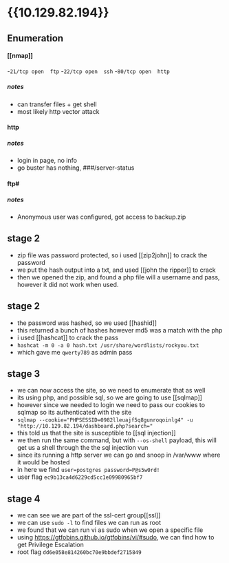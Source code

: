 # {{10.129.82.194}}
## Enumeration
#### [[nmap]]
-`21/tcp open  ftp`
-`22/tcp open  ssh`
-`80/tcp open  http`
##### notes
- can transfer files + get shell
- most likely http vector attack

#### http
##### notes
- login in page, no info
- go buster has nothing, ###/server-status

#### ftp#
##### notes
- Anonymous user was configured, got access to backup.zip 


## stage 2
- zip file was password protected, so i used [[zip2john]] to crack the password
- we put the hash output into a txt, and used [[john the ripper]] to crack
- then we opened the zip, and found a php file will a username and pass, however it did not work when used.

## stage 2
- the password was hashed, so we used [[hashid]]
- this returned a bunch of hashes however md5 was a match with the php
- i used [[hashcat]] to crack the pass 
- `hashcat -m 0 -a 0 hash.txt /usr/share/wordlists/rockyou.txt`
- which gave me `qwerty789` as admin pass

## stage 3
- we can now access the site, so we need to enumerate that as well
- its using php, and possible sql, so we are going to use [[sqlmap]]
- however since we needed to login we need to pass our cookies to sqlmap so its authenticated with the site
- `sqlmap --cookie="PHPSESSID=0982lleuajf5q8gunroqoinlg4" -u "http://10.129.82.194/dashboard.php?search="`
- this told us that the site is susceptible to [[sql injection]]
- we then run the same command, but with `--os-shell` payload, this will get us a shell through the the sql injection vun
- since its running a http server we can go and snoop in /var/www where it would be hosted
- in here we find `user=postgres password=P@s5w0rd!`
- user flag `ec9b13ca4d6229cd5cc1e09980965bf7`

## stage 4
- we can see we are part of the ssl-cert group[[ssl]]
- we can use `sudo -l` to find files we can run as root
- we found that we can run vi as sudo when we open a specific file
- using https://gtfobins.github.io/gtfobins/vi/#sudo, we can find how to get Privilege Escalation
- root flag `dd6e058e814260bc70e9bbdef2715849`